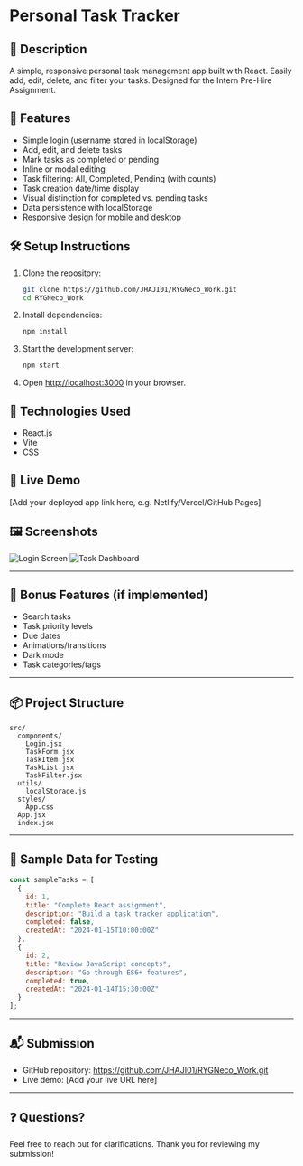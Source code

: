 # Personal Task Tracker

## 📖 Description
A simple, responsive personal task management app built with React. Easily add, edit, delete, and filter your tasks. Designed for the Intern Pre-Hire Assignment.

## 🚀 Features
- Simple login (username stored in localStorage)
- Add, edit, and delete tasks
- Mark tasks as completed or pending
- Inline or modal editing
- Task filtering: All, Completed, Pending (with counts)
- Task creation date/time display
- Visual distinction for completed vs. pending tasks
- Data persistence with localStorage
- Responsive design for mobile and desktop

## 🛠 Setup Instructions
1. Clone the repository:
   ```bash
   git clone https://github.com/JHAJI01/RYGNeco_Work.git
   cd RYGNeco_Work
   ```
2. Install dependencies:
   ```bash
   npm install
   ```
3. Start the development server:
   ```bash
   npm start
   ```
4. Open [http://localhost:3000](http://localhost:3000) in your browser.

## 🧰 Technologies Used
- React.js
- Vite
- CSS

## 🔗 Live Demo
[Add your deployed app link here, e.g. Netlify/Vercel/GitHub Pages]

## 🖼 Screenshots
![Login Screen](screenshots/login.png)
![Task Dashboard](screenshots/dashboard.png)

---

## 🌟 Bonus Features (if implemented)
- Search tasks
- Task priority levels
- Due dates
- Animations/transitions
- Dark mode
- Task categories/tags

---

## 📦 Project Structure
```
src/
  components/
    Login.jsx
    TaskForm.jsx
    TaskItem.jsx
    TaskList.jsx
    TaskFilter.jsx
  utils/
    localStorage.js
  styles/
    App.css
  App.jsx
  index.jsx
```

---

## 🧪 Sample Data for Testing
```js
const sampleTasks = [
  {
    id: 1,
    title: "Complete React assignment",
    description: "Build a task tracker application",
    completed: false,
    createdAt: "2024-01-15T10:00:00Z"
  },
  {
    id: 2,
    title: "Review JavaScript concepts",
    description: "Go through ES6+ features",
    completed: true,
    createdAt: "2024-01-14T15:30:00Z"
  }
];
```

---

## 📬 Submission
- GitHub repository: https://github.com/JHAJI01/RYGNeco_Work.git
- Live demo: [Add your live URL here]

---

## ❓ Questions?
Feel free to reach out for clarifications. Thank you for reviewing my submission!
